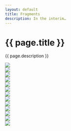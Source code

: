 ```yaml
---
layout: default
title: Fragments
description: In the interim…
---
```


<main>
  <div class="intro">
    <h1>{{ page.title }}</h1>
    <div>
      <p>{{ page.description }}</p>
    </div>
  </div>
  <div class="gallery">
    <div><img src="/assets/media/fragments/20230303-bluets-1.jpg"></div>
    <div><img src="/assets/media/fragments/20230303-bluets-2.jpg"></div>
    <div><img src="/assets/media/fragments/20230303-bluets-3.jpg"></div>
  </div>
  <div class="gallery">
    <div><img src="/assets/media/fragments/20230209-rose-pine.jpg"></div>
  </div>
  <div class="gallery">
    <div><img src="/assets/media/fragments/20221024-discord.jpg"></div>
  </div>
  <div class="gallery">
    <div><img src="/assets/media/fragments/20221016-painting-1.jpg"></div>
    <div><img src="/assets/media/fragments/20221016-painting-2.jpg"></div>
    <div><img src="/assets/media/fragments/20221016-painting-3.jpg"></div>
  </div>
  <div class="gallery">
    <div><img src="/assets/media/fragments/20221011-dream.jpg"></div>
  </div>
  <div class="gallery">
    <div><img src="/assets/media/fragments/20220729-carrot-book-1.jpg"></div>
    <div><img src="/assets/media/fragments/20220729-carrot-book-2.jpg"></div>
    <div><img src="/assets/media/fragments/20220729-carrot-book-3.jpg"></div>
  </div>
  <div class="gallery">
    <div><img src="/assets/media/fragments/20210606-yu.jpg"></div>
  </div>
</main>